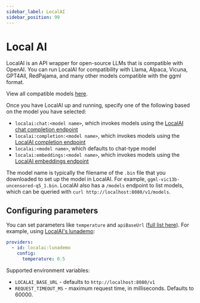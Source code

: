 ```yaml
---
sidebar_label: LocalAI
sidebar_position: 99
---
```


# Local AI

LocalAI is an API wrapper for open-source LLMs that is compatible with OpenAI. You can run LocalAI for compatibility with Llama, Alpaca, Vicuna, GPT4All, RedPajama, and many other models compatible with the ggml format.

View all compatible models [here](https://github.com/go-skynet/LocalAI#model-compatibility-table).

Once you have LocalAI up and running, specify one of the following based on the model you have selected:

- `localai:chat:<model name>`, which invokes models using the
  [LocalAI chat completion endpoint](https://localai.io/features/text-generation/#chat-completions)
- `localai:completion:<model name>`, which invokes models using the
  [LocalAI completion endpoint](https://localai.io/features/text-generation/#completions)
- `localai:<model name>`, which defaults to chat-type model
- `localai:embeddings:<model name>`, which invokes models using the
  [LocalAI embeddings endpoint](https://localai.io/features/embeddings/)

The model name is typically the filename of the `.bin` file that you downloaded to set up the model in LocalAI. For example, `ggml-vic13b-uncensored-q5_1.bin`. LocalAI also has a `/models` endpoint to list models, which can be queried with `curl http://localhost:8080/v1/models`.

## Configuring parameters

You can set parameters like `temperature` and `apiBaseUrl` ([full list here](https://github.com/promptfoo/promptfoo/blob/main/src/providers/localai.ts#L7)). For example, using [LocalAI's lunademo](https://localai.io/docs/getting-started/models/):

```yaml title=promptfooconfig.yaml
providers:
  - id: localai:lunademo
    config:
      temperature: 0.5
```

Supported environment variables:

- `LOCALAI_BASE_URL` - defaults to `http://localhost:8080/v1`
- `REQUEST_TIMEOUT_MS` - maximum request time, in milliseconds. Defaults to 60000.
